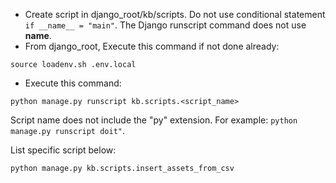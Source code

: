- Create script in django_root/kb/scripts.  Do not use conditional statement `if __name__ = "main"`.  The Django runscript command does not use __name__.
- From django_root, Execute this command if not done already:
```
source loadenv.sh .env.local
```
- Execute this command:
```
python manage.py runscript kb.scripts.<script_name>
```
Script name does not include the "py" extension.  For example: `python manage.py runscript doit"`.  

List specific script below:
```
python manage.py kb.scripts.insert_assets_from_csv
```
